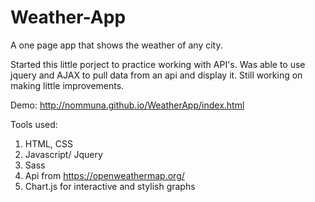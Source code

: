 # Weather-App
A one page app that shows the weather of any city. 

Started this little porject to practice working with API's. Was able to use jquery and AJAX to pull data from an api and display it. Still working on making little improvements.

Demo: http://nommuna.github.io/WeatherApp/index.html

Tools used:

1. HTML, CSS
2. Javascript/ Jquery
3. Sass
4. Api from https://openweathermap.org/
5. Chart.js for interactive and stylish graphs
